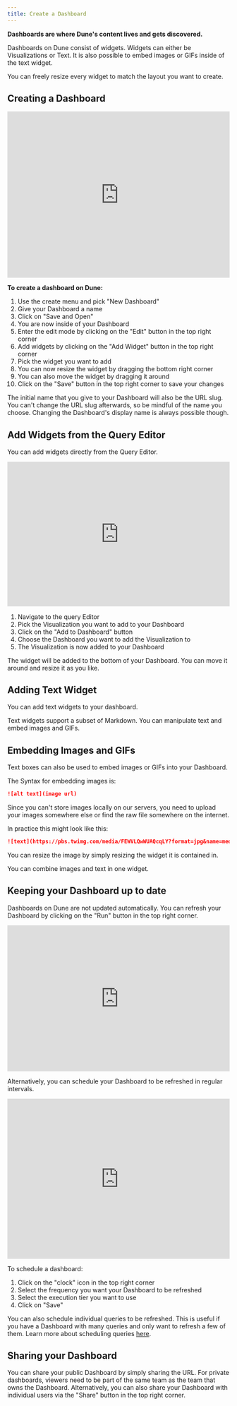```yaml
---
title: Create a Dashboard
---
```


**Dashboards are where Dune's content lives and gets discovered.**

Dashboards on Dune consist of widgets. Widgets can either be Visualizations or Text. It is also possible to embed images or GIFs inside of the text widget.

You can freely resize every widget to match the layout you want to create.

## Creating a Dashboard

<div style="position: relative; padding-bottom: calc(66.66666666666666% + 41px); height: 0;"><iframe src="https://demo.arcade.software/xTAXmlo0nCL0FOn38hW9?embed" frameborder="0" loading="lazy" webkitallowfullscreen mozallowfullscreen allowfullscreen style="position: absolute; top: 0; left: 0; width: 100%; height: 100%;color-scheme: light;" title="Creating a dashboard"></iframe></div>


**To create a dashboard on Dune:**

1. Use the create menu and pick "New Dashboard"
2. Give your Dashboard a name
3. Click on "Save and Open"
4. You are now inside of your Dashboard
5. Enter the edit mode by clicking on the "Edit" button in the top right corner
6. Add widgets by clicking on the "Add Widget" button in the top right corner
7. Pick the widget you want to add
8. You can now resize the widget by dragging the bottom right corner
9. You can also move the widget by dragging it around
10. Click on the "Save" button in the top right corner to save your changes

The initial name that you give to your Dashboard will also be the URL slug. You can't change the URL slug afterwards, so be mindful of the name you choose. Changing the Dashboard's display name is always possible though.

## Add Widgets from the Query Editor

You can add widgets directly from the Query Editor.

<div style="position: relative; padding-bottom: calc(56.99999999999999% + 41px); height: 0;"><iframe src="https://demo.arcade.software/tcRqeUZ7qVNahQImdVsw?embed" frameborder="0" loading="lazy" webkitallowfullscreen mozallowfullscreen allowfullscreen style="position: absolute; top: 0; left: 0; width: 100%; height: 100%;color-scheme: light;" title="Rocket Pool Minipools by ETH Bond vs. Time"></iframe></div>

1. Navigate to the query Editor
2. Pick the Visualization you want to add to your Dashboard
3. Click on the "Add to Dashboard" button
4. Choose the Dashboard you want to add the Visualization to
5. The Visualization is now added to your Dashboard

The widget will be added to the bottom of your Dashboard. You can move it around and resize it as you like.

## Adding Text Widget

You can add text widgets to your dashboard.

Text widgets support a subset of Markdown. You can manipulate text and embed images and GIFs.

## Embedding Images and GIFs

Text boxes can also be used to embed images or GIFs into your Dashboard.

The Syntax for embedding images is:

``` markdown
![alt text](image url)
```

Since you can't store images locally on our servers, you need to upload your images somewhere else or find the raw file somewhere on the internet.

In practice this might look like this:

```markdown
![text](https://pbs.twimg.com/media/FEWVLQwWUAQcqLY?format=jpg&name=medium)
```

You can resize the image by simply resizing the widget it is contained in.

You can combine images and text in one widget.

## Keeping your Dashboard up to date

Dashboards on Dune are not updated automatically. You can refresh your Dashboard by clicking on the "Run" button in the top right corner.

<div style="position: relative; padding-bottom: calc(57.58333333333333% + 41px); height: 0; width: 100%"><iframe src="https://demo.arcade.software/inelINzxmsLyvP2pj7Re?embed" frameborder="0" loading="lazy" webkitallowfullscreen mozallowfullscreen allowfullscreen style="position: absolute; top: 0; left: 0; width: 100%; height: 100%;color-scheme: light;" title="interactive dashboard executions"></iframe></div>

Alternatively, you can schedule your Dashboard to be refreshed in regular intervals. 

<div style="position: relative; padding-bottom: calc(63.83333333333333% + 41px); height: 0; width: 100%"><iframe src="https://demo.arcade.software/doDebCcmeiVj5xKiq4nK?embed" frameborder="0" loading="lazy" webkitallowfullscreen mozallowfullscreen allowfullscreen style="position: absolute; top: 0; left: 0; width: 100%; height: 100%;color-scheme: light;" title="Meta Monitoring"></iframe></div>

To schedule a dashboard:

1. Click on the "clock" icon in the top right corner
2. Select the frequency you want your Dashboard to be refreshed
3. Select the execution tier you want to use
4. Click on "Save"

You can also schedule individual queries to be refreshed. This is useful if you have a Dashboard with many queries and only want to refresh a few of them. Learn more about scheduling queries [here](query-editor/query-scheduler.md).

## Sharing your Dashboard

You can share your public Dashboard by simply sharing the URL. For private dashboards, viewers need to be part of the same team as the team that owns the Dashboard. Alternatively, you can also share your Dashboard with individual users via the "Share" button in the top right corner.
